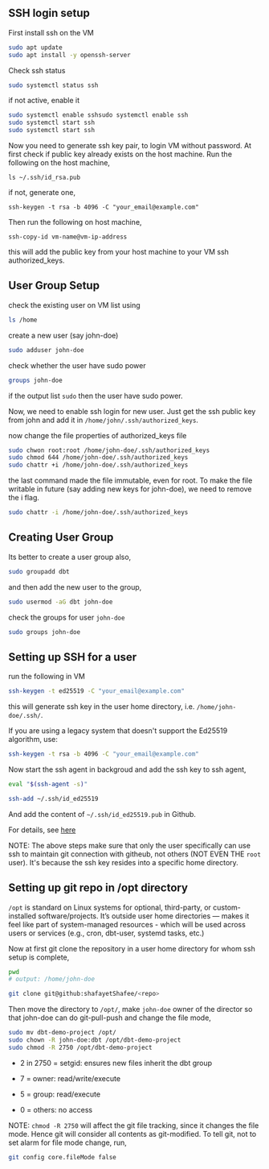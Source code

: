 ## SSH login setup

First install ssh on the VM

```bash
sudo apt update
sudo apt install -y openssh-server
```

Check ssh status

```bash
sudo systemctl status ssh
```

if not active, enable it

```bash
sudo systemctl enable sshsudo systemctl enable ssh
sudo systemctl start ssh
sudo systemctl start ssh
```

Now you need to generate ssh key pair, to login VM without password. At first check if public key already exists on the host machine. Run the following on the host machine,

```
ls ~/.ssh/id_rsa.pub
```

if not, generate one,

```
ssh-keygen -t rsa -b 4096 -C "your_email@example.com"
```

Then run the following on host machine,

```
ssh-copy-id vm-name@vm-ip-address
```

this will add the public key from your host machine to your VM ssh authorized_keys.


## User Group Setup

check the existing user on VM list using 

```bash 
ls /home
```

create a new user (say john-doe)

```bash 
sudo adduser john-doe
```

check whether the user have sudo power

```bash 
groups john-doe
```

if the output list `sudo` then the user have sudo power.

Now, we need to enable ssh login for new user. Just get the ssh public key from john and add it in `/home/john/.ssh/authorized_keys`.

now change the file properties of authorized_keys file

```bash
sudo chwon root:root /home/john-doe/.ssh/authorized_keys
sudo chmod 644 /home/john-doe/.ssh/authorized_keys
sudo chattr +i /home/john-doe/.ssh/authorized_keys
```

the last command made the file immutable, even for root. To make the file writable in future (say adding new keys for john-doe), we need to remove the i flag.

```bash
sudo chattr -i /home/john-doe/.ssh/authorized_keys
```


## Creating User Group

Its better to create a user group also, 

```bash
sudo groupadd dbt
```

and then add the new user to the group,

```bash
sudo usermod -aG dbt john-doe
```

check the groups for user `john-doe`

```bash
sudo groups john-doe
```

## Setting up SSH for a user

run the following in VM

```bash
ssh-keygen -t ed25519 -C "your_email@example.com"
```

this will generate ssh key in the user home directory, i.e. `/home/john-doe/.ssh/`. 

If you are using a legacy system that doesn't support the Ed25519 algorithm, use:

```bash
ssh-keygen -t rsa -b 4096 -C "your_email@example.com"
```

Now start the ssh agent in backgroud and add the ssh key to ssh agent,

```bash
eval "$(ssh-agent -s)"
```

```bash
ssh-add ~/.ssh/id_ed25519
```

And add the content of `~/.ssh/id_ed25519.pub`  in Github.

For details, see [here](https://docs.github.com/en/authentication/connecting-to-github-with-ssh/generating-a-new-ssh-key-and-adding-it-to-the-ssh-agent?platform=linux)

NOTE: The above steps make sure that only the user specifically can use ssh to maintain git connection with githeub, not others (NOT EVEN THE `root` user). It's because the ssh key resides into a specific home directory.


## Setting up git repo in /opt directory

`/opt` is standard on Linux systems for optional, third-party, or custom-installed software/projects. It’s outside user home directories — makes it feel like part of system-managed resources - which will be used across users or services (e.g., cron, dbt-user, systemd tasks, etc.) 

Now at first git clone the repository in a user home directory for whom ssh setup is complete,

```bash
pwd 
# output: /home/john-doe
```

```bash
git clone git@github:shafayetShafee/<repo>
```

Then move the directory to `/opt/`, make `john-doe` owner of the director so that john-doe can do git-pull-push and change the file mode,

```bash
sudo mv dbt-demo-project /opt/
sudo chown -R john-doe:dbt /opt/dbt-demo-project
sudo chmod -R 2750 /opt/dbt-demo-project
```

- 2 in 2750 = setgid: ensures new files inherit the dbt group

- 7 = owner: read/write/execute

- 5 = group: read/execute

- 0 = others: no access


NOTE: `chmod -R 2750` will affect the git file tracking, since it changes the file mode. Hence git will consider all contents as git-modified. To tell git, not to set alarm for file mode change, run,

```bash
git config core.fileMode false
```


